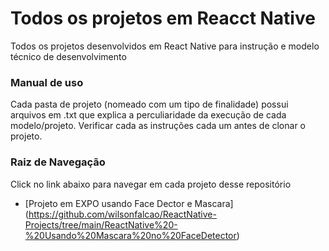 # Todos os projetos em Reacct Native

Todos os projetos desenvolvidos em React Native para instrução e modelo técnico de desenvolvimento

### Manual de uso

Cada pasta de projeto (nomeado com um tipo de finalidade) possui arquivos em .txt que explica a perculiaridade da execução de cada 
modelo/projeto. Verificar cada as instruções cada um antes de clonar o projeto.

### Raiz de Navegação

Click no link abaixo para navegar em cada projeto desse repositório

- [Projeto em EXPO usando Face Dector e Mascara] (https://github.com/wilsonfalcao/ReactNative-Projects/tree/main/ReactNative%20-%20Usando%20Mascara%20no%20FaceDetector)
